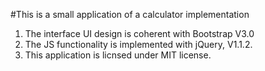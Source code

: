 #This is a small application of a calculator implementation
1. The interface UI design is coherent with Bootstrap V3.0
2. The JS functionality is implemented with jQuery, V1.1.2.
3. This application is licnsed under MIT license.
